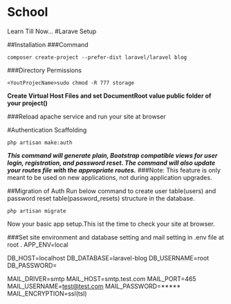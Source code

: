 # School
Learn Till Now...
#Larave Setup

##Installation
###Command
```
composer create-project --prefer-dist laravel/laravel blog
```
###Directory Permissions
```
<YoutProjecName>sudo chmod -R 777 storage

```
**Create Virtual Host Files and set DocumentRoot value public folder of your project(<YoutProjecName>)**

###Reload apache service and run your site at browser

#Authentication Scaffolding

```
php artisan make:auth
```
***This command will generate plain, Bootstrap compatible views for user login, registration, and password reset. The command will also update your routes file with the appropriate routes.***
###Note: This feature is only meant to be used on new applications, not during application upgrades.

##Migration of Auth
Run below command to create user table(users) and password reset table(password_resets) structure in the database.
```
php artisan migrate 
````
Now your basic app setup.This ist the time to check your site at browser.

###Set site environment and database setting and mail setting in .env file at root .
APP_ENV=local

DB_HOST=localhost
DB_DATABASE=laravel-blog
DB_USERNAME=root
DB_PASSWORD=

MAIL_DRIVER=smtp
MAIL_HOST=smtp.test.com
MAIL_PORT=465
MAIL_USERNAME=test@test.com
MAIL_PASSWORD=*****
MAIL_ENCRYPTION=ssl(tsl)




